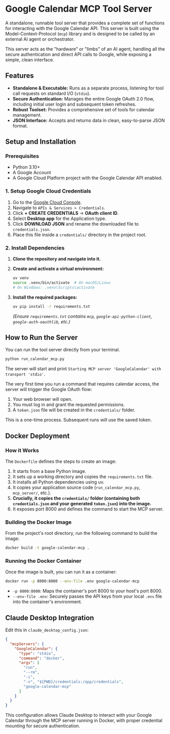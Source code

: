 # Google Calendar MCP Tool Server

A standalone, runnable tool server that provides a complete set of functions for interacting with the Google Calendar API. This server is built using the Model-Context-Protocol (`mcp`) library and is designed to be called by an external AI agent or orchestrator.

This server acts as the "hardware" or "limbs" of an AI agent, handling all the secure authentication and direct API calls to Google, while exposing a simple, clean interface.

## Features

- **Standalone & Executable:** Runs as a separate process, listening for tool call requests on standard I/O (`stdio`).
- **Secure Authentication:** Manages the entire Google OAuth 2.0 flow, including initial user login and subsequent token refreshes.
- **Robust Toolset:** Provides a comprehensive set of tools for calendar management.
- **JSON Interface:** Accepts and returns data in clean, easy-to-parse JSON format.


## Setup and Installation

### Prerequisites

- Python 3.10+
- A Google Account
- A Google Cloud Platform project with the Google Calendar API enabled.

### 1. Setup Google Cloud Credentials

1. Go to the [Google Cloud Console](https://console.cloud.google.com/).
2. Navigate to `APIs & Services > Credentials`.
3. Click **+ CREATE CREDENTIALS** -> **OAuth client ID**.
4. Select **Desktop app** for the Application type.
5. Click **DOWNLOAD JSON** and rename the downloaded file to `credentials.json`.
6. Place this file inside a `credentials/` directory in the project root.

### 2. Install Dependencies

1. **Clone the repository and navigate into it.**

2. **Create and activate a virtual environment:**
   ```bash
   uv venv
   source .venv/bin/activate  # On macOS/Linux
   # On Windows: .venv\Scripts\activate
   ```

3. **Install the required packages:**
   ```bash
   uv pip install -r requirements.txt
   ```
   *(Ensure `requirements.txt` contains `mcp`, `google-api-python-client`, `google-auth-oauthlib`, etc.)*

## How to Run the Server

You can run the tool server directly from your terminal.

```bash
python run_calendar_mcp.py
```

The server will start and print `Starting MCP server 'GoogleCalendar' with transport 'stdio'`.

The very first time you run a command that requires calendar access, the server will trigger the Google OAuth flow:
1. Your web browser will open.
2. You must log in and grant the requested permissions.
3. A `token.json` file will be created in the `credentials/` folder.

This is a one-time process. Subsequent runs will use the saved token.

## Docker Deployment

### How it Works

The `Dockerfile` defines the steps to create an image:
1. It starts from a base Python image.
2. It sets up a working directory and copies the `requirements.txt` file.
3. It installs all Python dependencies using uv.
4. It copies your application source code (`run_calendar_mcp.py`, `mcp_server/`, etc.).
5. **Crucially, it copies the `credentials/` folder (containing both `credentials.json` and your generated `token.json`) into the image.**
6. It exposes port 8000 and defines the command to start the MCP server.

### Building the Docker Image

From the project's root directory, run the following command to build the image:

```bash
docker build -t google-calendar-mcp .
```

### Running the Docker Container

Once the image is built, you can run it as a container:

```bash
docker run -p 8000:8000 --env-file .env google-calendar-mcp
```

- `-p 8000:8000`: Maps the container's port 8000 to your host's port 8000.
- `--env-file .env`: Securely passes the API keys from your local `.env` file into the container's environment.

## Claude Desktop Integration

Edit this in `claude_desktop_config.json`:

```json
{
  "mcpServers": {
    "GoogleCalendar": {
      "type": "stdio",
      "command": "docker",
      "args": [
        "run",
        "--rm",
        "-i",
        "-v", "${PWD}/credentials:/app/credentials",
        "google-calendar-mcp"
      ]
    }
  }
}
```

This configuration allows Claude Desktop to interact with your Google Calendar through the MCP server running in Docker, with proper credential mounting for secure authentication.
